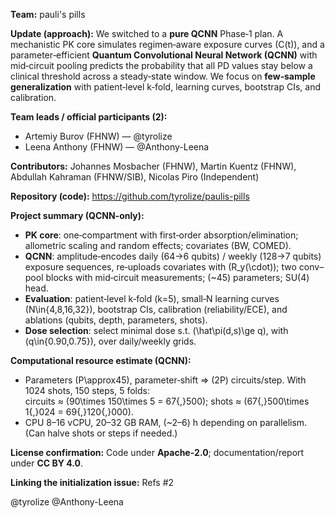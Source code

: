 **Team:** pauli's pills

**Update (approach):** We switched to a **pure QCNN** Phase‑1 plan. A mechanistic PK core simulates regimen‑aware exposure curves \(C(t)\), and a parameter‑efficient **Quantum Convolutional Neural Network (QCNN)** with mid‑circuit pooling predicts the probability that all PD values stay below a clinical threshold across a steady‑state window. We focus on **few‑sample generalization** with patient‑level k‑fold, learning curves, bootstrap CIs, and calibration.

**Team leads / official participants (2):**
- Artemiy Burov (FHNW) — @tyrolize
- Leena Anthony (FHNW) — @Anthony-Leena

**Contributors:** Johannes Mosbacher (FHNW), Martin Kuentz (FHNW), Abdullah Kahraman (FHNW/SIB), Nicolas Piro (Independent)

**Repository (code):** https://github.com/tyrolize/paulis-pills

**Project summary (QCNN-only):**
- **PK core**: one‑compartment with first‑order absorption/elimination; allometric scaling and random effects; covariates (BW, COMED).
- **QCNN**: amplitude‑encodes daily (64→6 qubits) / weekly (128→7 qubits) exposure sequences, re‑uploads covariates with \(R_y(\cdot)\); two conv–pool blocks with mid‑circuit measurements; (~45) parameters; SU(4) head.
- **Evaluation**: patient‑level k‑fold (k=5), small‑N learning curves \(N\in\{4,8,16,32\}\), bootstrap CIs, calibration (reliability/ECE), and ablations (qubits, depth, parameters, shots).
- **Dose selection**: select minimal dose s.t. \(\hat\pi(d,s)\ge q\), with \(q\in\{0.90,0.75\}\), over daily/weekly grids.

**Computational resource estimate (QCNN):**
- Parameters \(P\approx45\), parameter‑shift ⇒ \(2P\) circuits/step. With 1024 shots, 150 steps, 5 folds:  
  circuits ≈ \(90\times 150\times 5 = 67{,}500\); shots ≈ \(67{,}500\times 1{,}024 = 69{,}120{,}000\).  
- CPU 8–16 vCPU, 20–32 GB RAM, (~2–6) h depending on parallelism. (Can halve shots or steps if needed.)

**License confirmation:** Code under **Apache‑2.0**; documentation/report under **CC BY 4.0**.

**Linking the initialization issue:** Refs #2

@tyrolize @Anthony-Leena
